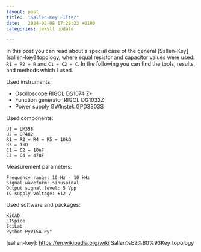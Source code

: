 ```yaml
---
layout: post
title:  "Sallen-Key Filter"
date:   2024-02-08 17:28:23 +0100
categories: jekyll update

---
```

In this post you can read about a special case of the general [Sallen-Key][sallen-key] topology, where equal resistor and capacitor values were used:  `R1 = R2 = R` and `C1 = C2 = C`. In the following you can find the tools, results, and methods which I used.

Used instruments:

  -  Oscilloscope RIGOL DS1074 Z+
  -  Function generator RIGOL DG1032Z
  -  Power supply GWInstek GPD3303S

Used components:

    U1 = LM358
    U2 = OP482
    R1 = R2 = R4 = R5 = 10kΩ
    R3 = 1kΩ
    C1 = C2 = 10nF
    C3 = C4 = 47uF

Measurement parameters:

    Frequency range: 10 Hz - 10 kHz
    Signal waveform: sinusoidal
    Output signal level: 5 Vpp
    IC supply voltage: ±12 V


Used software and packages:

    KiCAD
    LTSpice
    SciLab
    Python PyVISA-Py"



[sallen-key]: https://en.wikipedia.org/wiki Sallen%E2%80%93Key_topology
